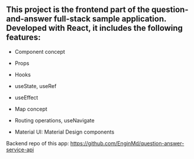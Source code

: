 ## This project is the frontend part of the question-and-answer full-stack sample application. Developed with React, it includes the following features:

- Component concept

- Props

- Hooks

- useState, useRef

- useEffect

- Map concept

- Routing operations, useNavigate

- Material UI: Material Design components

Backend repo of this app: https://github.com/EnginMd/question-answer-service-api 